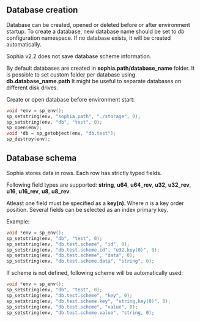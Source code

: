
Database creation
-----------------

Database can be created, opened or deleted before or after environment startup.
To create a database, new database name should be set to *db* configuration namespace. 
If no database exists, it will be created automatically.

Sophia v2.2 does not save database scheme information.

By default databases are created in **sophia.path/database_name** folder.
It is possible to set custom folder per database using **db.database_name.path**
It might be useful to separate databases on different disk drives.

Create or open database before environment start:

```C
void *env = sp_env();
sp_setstring(env, "sophia.path", "./storage", 0);
sp_setstring(env, "db", "test", 0);
sp_open(env);
void *db = sp_getobject(env, "db.test");
sp_destroy(env);
```

Database schema
---------------

Sophia stores data in rows. Each row has strictly typed fields.

Following field types are supported: **string**, **u64**, **u64\_rev**, **u32**, **u32\_rev**,
**u16**, **u16\_rev**, **u8**, **u8\_rev**.

Atleast one field must be specified as a **key(n)**. Where *n* is a key order position.
Several fields can be selected as an index primary key.

Example:

```C
void *env = sp_env();
sp_setstring(env, "db", "test", 0);
sp_setstring(env, "db.test.scheme", "id", 0);
sp_setstring(env, "db.test.scheme.id", "u32,key(0)", 0);
sp_setstring(env, "db.test.scheme", "data", 0);
sp_setstring(env, "db.test.scheme.data", "string", 0);
```

If scheme is not defined, following scheme will be automatically used:

```C
void *env = sp_env();
sp_setstring(env, "db", "test", 0);
sp_setstring(env, "db.test.scheme", "key", 0);
sp_setstring(env, "db.test.scheme.key", "string,key(0)", 0);
sp_setstring(env, "db.test.scheme", "value", 0);
sp_setstring(env, "db.test.scheme.value", "string, 0);
```

